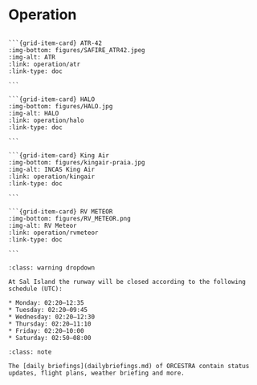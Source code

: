 # Operation

````{grid} 4

```{grid-item-card} ATR-42
:img-bottom: figures/SAFIRE_ATR42.jpeg
:img-alt: ATR
:link: operation/atr
:link-type: doc

```

```{grid-item-card} HALO
:img-bottom: figures/HALO.jpg
:img-alt: HALO
:link: operation/halo
:link-type: doc

```

```{grid-item-card} King Air
:img-bottom: figures/kingair-praia.jpg
:img-alt: INCAS King Air
:link: operation/kingair
:link-type: doc

```

```{grid-item-card} RV METEOR
:img-bottom: figures/RV_METEOR.png
:img-alt: RV Meteor
:link: operation/rvmeteor
:link-type: doc

```

````

```{admonition} Airpot restrictions - Sal
:class: warning dropdown

At Sal Island the runway will be closed according to the following schedule (UTC):

* Monday: 02:20–12:35
* Tuesday: 02:20–09:45
* Wednesday: 02:20–12:30
* Thursday: 02:20–11:10
* Friday: 02:20–10:00
* Saturday: 02:50–08:00

```

```{admonition} Daily briefings
:class: note

The [daily briefings](dailybriefings.md) of ORCESTRA contain status updates, flight plans, weather briefing and more.

```

